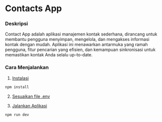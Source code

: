 # Contacts App

### Deskripsi

Contact App adalah aplikasi manajemen kontak sederhana, dirancang untuk membantu pengguna menyimpan, mengelola, dan mengakses informasi kontak dengan mudah. Aplikasi ini menawarkan antarmuka yang ramah pengguna, fitur pencarian yang efisien, dan kemampuan sinkronisasi untuk memastikan kontak Anda selalu up-to-date.

### Cara Menjalankan

1. [Instalasi](#instalasi)

```bash
npm install
```

2. [Sesuaikan file .env](#set)

3. [Jalankan Aplikasi](#run)

```bash
npm run dev
```
